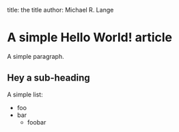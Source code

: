 title: the title
author: Michael R. Lange

# A simple Hello World! article

A simple paragraph.

## Hey a sub-heading

A simple list:

* foo
* bar
    * foobar

